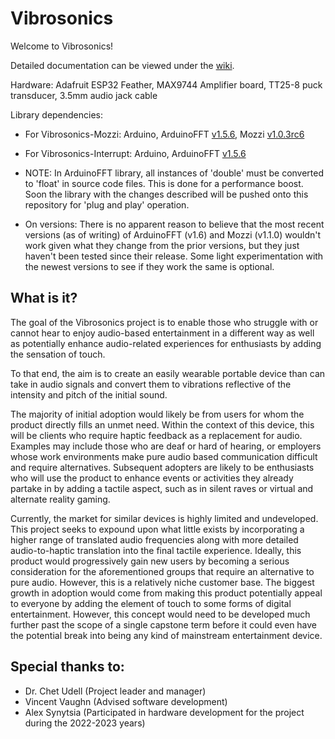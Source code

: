 # Vibrosonics
Welcome to Vibrosonics!

Detailed documentation can be viewed under the [wiki](https://github.com/udellc/Vibrosonics/wiki).

Hardware: Adafruit ESP32 Feather, MAX9744 Amplifier board, TT25-8 puck transducer, 3.5mm audio jack cable

Library dependencies:
 - For Vibrosonics-Mozzi: Arduino, ArduinoFFT [v1.5.6](https://github.com/kosme/arduinoFFT/releases/tag/v.1.5.6), Mozzi [v1.0.3rc6](https://github.com/sensorium/Mozzi/releases/tag/v1.0.3rc6)
  
 - For Vibrosonics-Interrupt: Arduino, ArduinoFFT [v1.5.6](https://github.com/kosme/arduinoFFT/releases/tag/v.1.5.6)
  
 - NOTE: In ArduinoFFT library, all instances of 'double' must be converted to 'float' in source code files. This is done for a performance boost. Soon the library with the changes described will be pushed onto this repository for 'plug and play' operation.

 - On versions: There is no apparent reason to believe that the most recent versions (as of writing) of ArduinoFFT (v1.6) and Mozzi (v1.1.0) wouldn't work given what they change from the prior versions, but they just haven't been tested since their release. Some light experimentation with the newest versions to see if they work the same is optional.

## What is it?

The goal of the Vibrosonics project is to enable those who struggle with or cannot hear to enjoy audio-based entertainment in a different way as well as potentially enhance audio-related experiences for enthusiasts by adding the sensation of touch. 

To that end, the aim is to create an easily wearable portable device than can take in audio signals and convert them to vibrations reflective of the intensity and pitch of the initial sound.

The majority of initial adoption would likely be from users for whom the product directly fills an unmet need. Within the context of this device, this will be clients who require haptic feedback as a replacement for audio. Examples may include those who are deaf or hard of hearing, or employers whose work environments make pure audio based communication difficult and require alternatives. Subsequent adopters are likely to be enthusiasts who will use the product to enhance events or activities they already partake in by adding a tactile aspect, such as in silent raves or virtual and alternate reality gaming. 

Currently, the market for similar devices is highly limited and undeveloped. This project seeks to expound upon what little exists by incorporating a higher range of translated audio frequencies along with more detailed audio-to-haptic translation into the final tactile experience. Ideally, this product would progressively gain new users by becoming a serious consideration for the aforementioned groups that require an alternative to pure audio. However, this is a relatively niche customer base. The biggest growth in adoption would come from making this product potentially appeal to everyone by adding the element of touch to some forms of digital entertainment. However, this concept would need to be developed much further past the scope of a single capstone term before it could even have the potential break into being any kind of mainstream entertainment device.

## Special thanks to:
 - Dr. Chet Udell (Project leader and manager)
 - Vincent Vaughn (Advised software development)
 - Alex Synytsia (Participated in hardware development for the project during the 2022-2023 years)
